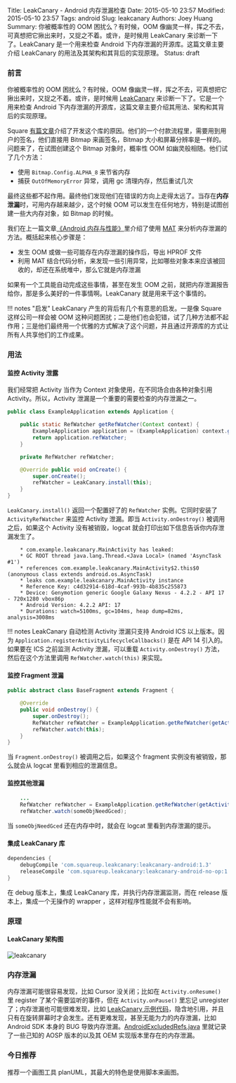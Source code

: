 Title: LeakCanary - Android 内存泄漏检查
Date: 2015-05-10 23:57
Modified: 2015-05-10 23:57
Tags: android
Slug: leakcanary
Authors: Joey Huang
Summary: 你被概率性的 OOM 困扰么？有时候，OOM 像幽灵一样，挥之不去，可真想把它揪出来时，又捉之不着。或许，是时候用 LeakCanary 来诊断一下了。LeakCanary 是一个用来检查 Android 下内存泄漏的开源库。这篇文章主要介绍 LeakCanary 的用法及其架构和其背后的实现原理。
Status: draft

### 前言

你被概率性的 OOM 困扰么？有时候，OOM 像幽灵一样，挥之不去，可真想把它揪出来时，又捉之不着。或许，是时候用 [LeakCanary][1] 来诊断一下了。它是一个用来检查 Android 下内存泄漏的开源库，这篇文章主要介绍其用法、架构和其背后的实现原理。

Square [有篇文章][2]介绍了开发这个库的原因。他们的一个付款流程里，需要用到用户的签名，他们直接用 Bitmap 来画签名，Bitmap 大小和屏幕分辨率是一样的。问题来了，在试图创建这个 Bitmap 对象时，概率性 OOM 如幽灵般相随。他们试了几个方法：

* 使用 `Bitmap.Config.ALPHA_8` 来节省内存
* 捕获 `OutOfMemoryError` 异常，调用 gc 清理内存，然后重试几次

最终这些都不起作用。最终他们发现他们在错误的方向上走得太远了。当存在**内存泄漏**时，可用内存越来越少，这个时候 OOM 可以发生在任何地方，特别是试图创建一些大内存对象，如 Bitmap 的时候。

我们在上一篇文章[《Android 内存与性能》][3]里介绍了使用 [MAT][4] 来分析内存泄漏的方法。概括起来核心步骤是：

* 发生 OOM 或做一些可能存在内存泄漏的操作后，导出 HPROF 文件
* 利用 MAT 结合代码分析，来发现一些引用异常，比如哪些对象本来应该被回收的，却还在系统堆中，那么它就是内存泄漏

如果有一个工具能自动完成这些事情，甚至在发生 OOM 之前，就把内存泄漏报告给你，那是多么美好的一件事情啊。LeakCanary 就是用来干这个事情的。

!!! notes "启发"
    LeakCanary 产生的背后有几个有意思的启发。一是像 Square 这样公司一样会被 OOM 这种问题困扰；二是他们也会犯错，试了几种方法都不起作用；三是他们最终用一个优雅的方式解决了这个问题，并且通过开源库的方式让所有人共享他们的工作成果。

### 用法

#### 监控 Activity 泄露

我们经常把 Activity 当作为 Context 对象使用，在不同场合由各种对象引用 Activity。所以，Activity 泄漏是一个重要的需要检查的内存泄漏之一。

```java
public class ExampleApplication extends Application {

	public static RefWatcher getRefWatcher(Context context) {
		ExampleApplication application = (ExampleApplication) context.getApplicationContext();
		return application.refWatcher;
	}

	private RefWatcher refWatcher;

	@Override public void onCreate() {
		super.onCreate();
		refWatcher = LeakCanary.install(this);
	}
}
```

`LeakCanary.install()` 返回一个配置好了的 `RefWatcher` 实例。它同时安装了 `ActivityRefWatcher` 来监控 Activity 泄漏。即当 `Activity.onDestroy()` 被调用之后，如果这个 Activity 没有被销毁，logcat 就会打印出如下信息告诉你内存泄漏发生了。

```shell
    * com.example.leakcanary.MainActivity has leaked:
    * GC ROOT thread java.lang.Thread.<Java Local> (named 'AsyncTask #1')
    * references com.example.leakcanary.MainActivity$2.this$0 (anonymous class extends android.os.AsyncTask)
    * leaks com.example.leakcanary.MainActivity instance
    * Reference Key: c4d32914-618d-4caf-993b-4b835c255873
    * Device: Genymotion generic Google Galaxy Nexus - 4.2.2 - API 17 - 720x1280 vbox86p
    * Android Version: 4.2.2 API: 17
    * Durations: watch=5100ms, gc=104ms, heap dump=82ms, analysis=3008ms
``` 

!!! notes
    LeakCanary 自动检测 Activity 泄漏只支持 Android ICS 以上版本。因为 `Application.registerActivityLifecycleCallbacks()` 是在 API 14 引入的。如果要在 ICS 之前监测 Activity 泄漏，可以重载 `Activity.onDestroy()` 方法，然后在这个方法里调用 `RefWatcher.watch(this)` 来实现。

#### 监控 Fragment 泄漏

```java
public abstract class BaseFragment extends Fragment {

	@Override 
	public void onDestroy() {
		super.onDestroy();
		RefWatcher refWatcher = ExampleApplication.getRefWatcher(getActivity());
		refWatcher.watch(this);
	}
}
```

当 `Fragment.onDestroy()` 被调用之后，如果这个 fragment 实例没有被销毁，那么就会从 logcat 里看到相应的泄漏信息。

#### 监控其他泄漏

```java
	...
	RefWatcher refWatcher = ExampleApplication.getRefWatcher(getActivity());
	refWatcher.watch(someObjNeedGced);
```

当 `someObjNeedGced` 还在内存中时，就会在 logcat 里看到内存泄漏的提示。

#### 集成 LeakCanary 库

```gradle
dependencies {
	debugCompile 'com.squareup.leakcanary:leakcanary-android:1.3'
	releaseCompile 'com.squareup.leakcanary:leakcanary-android-no-op:1.3'
}
```

在 debug 版本上，集成 LeakCanary 库，并执行内存泄漏监测，而在 release 版本上，集成一个无操作的 wrapper ，这样对程序性能就不会有影响。

### 原理

#### LeakCanary 架构图

![leakcanary](https://raw.githubusercontent.com/kamidox/blogs/master/images/leakcanary.png)


### 内存泄漏

内存泄漏可能很容易发现，比如 Cursor 没关闭；比如在 `Activity.onResume()` 里 register 了某个需要监听的事件，但在 `Activity.onPause()` 里忘记 unregister 了；内存泄漏也可能很难发现，比如 [LeakCanary 示例代码][5]，隐含地引用，并且只有在旋转屏幕时才会发生。还有更难发现，甚至无能为力的内存泄漏，比如 Android SDK 本身的 BUG 导致内存泄漏。[AndroidExcludedRefs.java][6] 里就记录了一些己知的 AOSP 版本的以及其 OEM 实现版本里存在的内存泄漏。

### 今日推荐

推荐一个画图工具 planUML，其最大的特色是使用脚本来画图。


[1]: https://github.com/square/leakcanary
[2]: https://corner.squareup.com/2015/05/leak-canary.html
[3]: http://kamidox.com/android-memory-guide.html
[4]: http://www.eclipse.org/mat/downloads.php
[5]: https://github.com/square/leakcanary/blob/master/library/leakcanary-sample/src/main/java/com/example/leakcanary/MainActivity.java
[6]: https://github.com/square/leakcanary/blob/master/library/leakcanary-android/src/main/java/com/squareup/leakcanary/AndroidExcludedRefs.java

